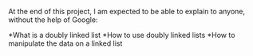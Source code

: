 At the end of this project, I am expected to be able to explain to anyone,
without the help of Google:

*What is a doubly linked list
*How to use doubly linked lists
*How to manipulate the data on a linked list

